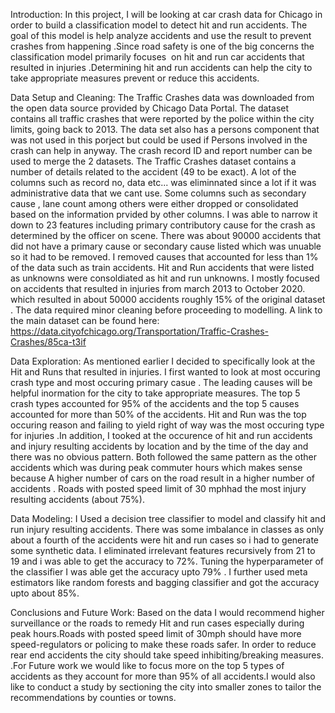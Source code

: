 Introduction:
In this project, I will be looking at car crash data for Chicago in order to build a classification model to detect hit and run accidents. The goal of this model is help analyze accidents and use the result to prevent crashes from happening .Since road safety is one of the big concerns the  classification model primarily focuses  on hit and run car accidents that resulted in injuries .Determining hit and run accidents can help the city to  take  appropriate measures prevent or reduce this accidents. 

Data Setup and Cleaning:
The Traffic Crashes data was downloaded from the open data source provided by Chicago Data Portal. The dataset contains all traffic crashes that were reported by the police within the city limits, going back to 2013. The data set also has a persons component that was not used in this porject but could be used if Persons involved in the crash can help in anyway. The  crash record ID and report number can be used to merge the 2 datasets.
The Traffic Crashes dataset contains a number of details related to the accident (49 to be exact).  A lot of the columns such as record no, data etc... was eliminnated since a lot if it was administrative data that we cant use. Some columns such as secondary cause , lane count among others were either dropped or consolidated based on the information prvided by other columns.  I was able to narrow it down to 23 features including primary contributory cause for the crash as determined by the officer on scene. There was about 90000 accidents that did not have a primary cause  or secondary cause listed which was unuable so it had to be removed. I removed causes that accounted for less than 1% of the data such as train accidents. Hit and Run accidents that were listed as unknowns were consoldiated as hit and run unknowns. I mostly focused on accidents that resulted in injuries from march 2013 to October 2020. which resulted in about 50000 accidents roughly 15% of the original dataset . The data required minor cleaning before proceeding to modelling. A link to the main dataset can be found here: https://data.cityofchicago.org/Transportation/Traffic-Crashes-Crashes/85ca-t3if

Data Exploration:
As mentioned earlier I decided to specifically look at the Hit and Runs that resulted in injuries. 
I first wanted to look at most occuring crash type and most occuring primary casue . The leading causes will be helpful inormation for the city to take appropriate  measures. The top 5 crash types accounted for 95% of the accidents and the top 5 causes accounted for more than 50% of the accidents. Hit and Run was the top occuring reason and failing to yield right of way was the most occuring type for injuries .In addition, I tooked at the occurence of hit and run accidents and injury resulting accidents by location and by the time of the day and there was no obvious pattern. Both followed the same pattern as the other accidents which was during peak commuter hours which makes sense because A higher number of cars on the road result in a higher number of accidents . Roads with posted speed limit of 30 mphhad the most injury resulting accidents (about 75%).

Data Modeling:
I Used a decision tree classifier to model and classify hit and run injury resulting accidents. There was some imbalance in classes as only about a fourth of the accidents were hit and run cases so i had to generate some synthetic data. I eliminated irrelevant features recursively from 21 to 19 and i was able to get the accuracy to 72%. Tuning the hyperparameter of the classifier I was able get the accuracy upto 79% . I further used meta estimators like random forests and bagging classifier and got the accuracy upto about 85%. 

Conclusions and Future Work:
Based on the data I would recommend higher surveillance or the roads to remedy Hit and run cases especially during peak hours.Roads with posted speed limit of 30mph should have more speed-regulators or policing to make these roads safer. In order to reduce rear end accidents the city should take speed inhibiting/breaking measures. .For Future work we would like to focus more on the top 5 types of accidents as they account for more than 95% of all accidents.I would also like to conduct a study by sectioning the city into smaller zones to tailor the recommendations by counties or towns.
